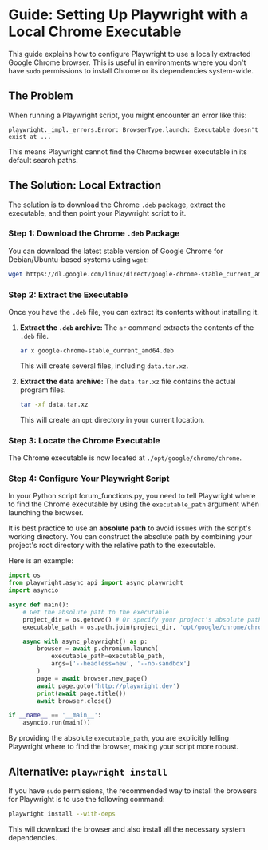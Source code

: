 # Guide: Setting Up Playwright with a Local Chrome Executable

This guide explains how to configure Playwright to use a locally extracted Google Chrome browser. This is useful in environments where you don't have `sudo` permissions to install Chrome or its dependencies system-wide.

## The Problem

When running a Playwright script, you might encounter an error like this:

```
playwright._impl._errors.Error: BrowserType.launch: Executable doesn't exist at ...
```

This means Playwright cannot find the Chrome browser executable in its default search paths.

## The Solution: Local Extraction

The solution is to download the Chrome `.deb` package, extract the executable, and then point your Playwright script to it.

### Step 1: Download the Chrome `.deb` Package

You can download the latest stable version of Google Chrome for Debian/Ubuntu-based systems using `wget`:

```bash
wget https://dl.google.com/linux/direct/google-chrome-stable_current_amd64.deb
```

### Step 2: Extract the Executable

Once you have the `.deb` file, you can extract its contents without installing it.

1.  **Extract the `.deb` archive:** The `ar` command extracts the contents of the `.deb` file.

    ```bash
    ar x google-chrome-stable_current_amd64.deb
    ```

    This will create several files, including `data.tar.xz`.

2.  **Extract the data archive:** The `data.tar.xz` file contains the actual program files.

    ```bash
    tar -xf data.tar.xz
    ```

    This will create an `opt` directory in your current location.

### Step 3: Locate the Chrome Executable

The Chrome executable is now located at `./opt/google/chrome/chrome`.

### Step 4: Configure Your Playwright Script

In your Python script forum_functions.py, you need to tell Playwright where to find the Chrome executable by using the `executable_path` argument when launching the browser.

It is best practice to use an **absolute path** to avoid issues with the script's working directory. You can construct the absolute path by combining your project's root directory with the relative path to the executable.

Here is an example:

```python
import os
from playwright.async_api import async_playwright
import asyncio

async def main():
    # Get the absolute path to the executable
    project_dir = os.getcwd() # Or specify your project's absolute path
    executable_path = os.path.join(project_dir, 'opt/google/chrome/chrome')

    async with async_playwright() as p:
        browser = await p.chromium.launch(
            executable_path=executable_path,
            args=['--headless=new', '--no-sandbox']
        )
        page = await browser.new_page()
        await page.goto('http://playwright.dev')
        print(await page.title())
        await browser.close()

if __name__ == '__main__':
    asyncio.run(main())
```

By providing the absolute `executable_path`, you are explicitly telling Playwright where to find the browser, making your script more robust.

## Alternative: `playwright install`

If you have `sudo` permissions, the recommended way to install the browsers for Playwright is to use the following command:

```bash
playwright install --with-deps
```

This will download the browser and also install all the necessary system dependencies.